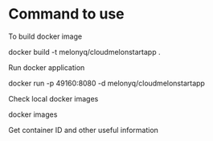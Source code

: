 # Command to use 

To build docker image 

docker build -t melonyq/cloudmelonstartapp .

Run docker application

docker run -p 49160:8080 -d melonyq/cloudmelonstartapp

Check local docker images 


docker images

Get container ID and other useful information


